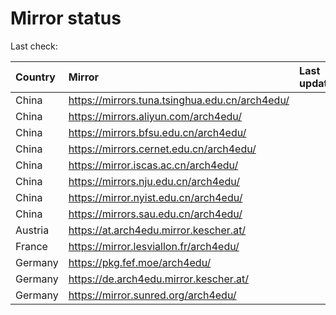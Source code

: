 <script src="./time.js"></script>
# Mirror status
Last check: <script type="text/javascript">localize(1734453055.0351403);</script>

|Country|Mirror|Last update|
|:------|:-----|:----------|
|China|https://mirrors.tuna.tsinghua.edu.cn/arch4edu/|<script type="text/javascript">localize(1734418120);</script>|
|China|https://mirrors.aliyun.com/arch4edu/|<script type="text/javascript">localize(1734418120);</script>|
|China|https://mirrors.bfsu.edu.cn/arch4edu/|<script type="text/javascript">localize(1734418120);</script>|
|China|https://mirrors.cernet.edu.cn/arch4edu/|<script type="text/javascript">localize(1734418120);</script>|
|China|https://mirror.iscas.ac.cn/arch4edu/|<script type="text/javascript">localize(1734374757);</script>|
|China|https://mirrors.nju.edu.cn/arch4edu/|<script type="text/javascript">localize(1734331765);</script>|
|China|https://mirror.nyist.edu.cn/arch4edu/|<script type="text/javascript">localize(1734418120);</script>|
|China|https://mirrors.sau.edu.cn/arch4edu/|<script type="text/javascript">localize(1731653531);</script>|
|Austria|https://at.arch4edu.mirror.kescher.at/|<script type="text/javascript">localize(1734418120);</script>|
|France|https://mirror.lesviallon.fr/arch4edu/|<script type="text/javascript">localize(1734418120);</script>|
|Germany|https://pkg.fef.moe/arch4edu/|<script type="text/javascript">localize(1734418120);</script>|
|Germany|https://de.arch4edu.mirror.kescher.at/|<script type="text/javascript">localize(1734418120);</script>|
|Germany|https://mirror.sunred.org/arch4edu/|<script type="text/javascript">localize(1734418120);</script>|

<script src="./tablefilter/tablefilter.js"></script>
<script src="./table.js"></script>